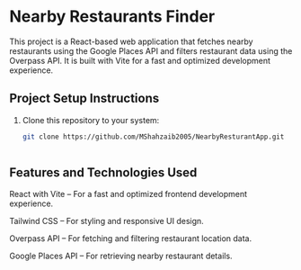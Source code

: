 # Nearby Restaurants Finder

This project is a React-based web application that fetches nearby restaurants using the Google Places API and filters restaurant data using the Overpass API. It is built with Vite for a fast and optimized development experience.

## Project Setup Instructions

1. Clone this repository to your system:
   ```sh
   git clone https://github.com/MShahzaib2005/NearbyResturantApp.git



## Features and Technologies Used
React with Vite – For a fast and optimized frontend development experience.

Tailwind CSS – For styling and responsive UI design.

Overpass API – For fetching and filtering restaurant location data.

Google Places API – For retrieving nearby restaurant details.